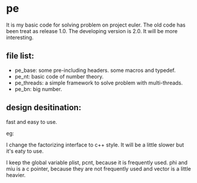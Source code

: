 pe
==

It is my basic code for solving problem on project euler.
The old code has been treat as release 1.0.
The developing version is 2.0. It will be more interesting.


file list:
-----------

* pe_base: some pre-including headers. some macros and typedef.
* pe_nt: basic code of number theory.
* pe_threads: a simple framework to solve problem with multi-threads.
* pe_bn: big number.


design desitination:
--------------------
fast and easy to use.

eg:

I change the factorizing interface to c++ style. It will be a little slower but it's eaty to use.

I keep the global variable plist, pcnt, because it is frequently used. phi and miu is a c pointer, because
they are not frequently used and vector<int> is a little heavier.
